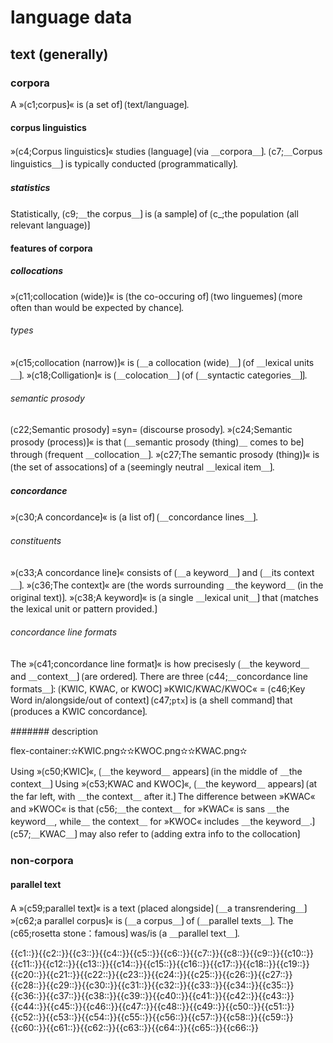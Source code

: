 # language data

## text (generally)

### corpora

A »⟮c1;corpus⟯« is ⟮a set of⟯ ⟮text/language⟯. 

#### corpus linguistics

»⟮c4;Corpus linguistics⟯« studies ⟮language⟯ ⟮via ＿corpora＿⟯. 
⟮c7;＿Corpus linguistics＿⟯ is typically conducted ⟮programmatically⟯. 

##### statistics

Statistically, ⟮c9;＿the corpus＿⟯ is ⟮a sample⟯ of ⟮c_;the population (all relevant language)⟯

#### features of corpora

##### collocations

»⟮c11;collocation (wide)⟯« is ⟮the co-occuring of⟯ ⟮two linguemes⟯ ⟮more often than would be expected by chance⟯.

###### types

»⟮c15;collocation (narrow)⟯« is ⟮＿a collocation (wide)＿⟯ ⟮of ＿lexical units＿⟯.
»⟮c18;Colligation⟯« is ⟮＿colocation＿⟯ ⟮of ⟮＿syntactic categories＿⟯⟯.

###### semantic prosody

⟮c22;Semantic prosody⟯ =syn= ⟮discourse prosody⟯.
»⟮c24;Semantic prosody (process)⟯« is that ⟮＿semantic prosody (thing)＿ comes to be⟯ through ⟮frequent ＿collocation＿⟯. 
»⟮c27;The semantic prosody (thing)⟯« is ⟮the set of assocations⟯ of a ⟮seemingly neutral ＿lexical item＿⟯.

##### concordance

»⟮c30;A concordance⟯« is ⟮a list of⟯ ⟮＿concordance lines＿⟯.

###### constituents

»⟮c33;A concordance line⟯« consists of ⟮＿a keyword＿⟯ and ⟮＿its context＿⟯.
»⟮c36;The context⟯« are ⟮the words surrounding ＿the keyword＿ (in the original text)⟯.
»⟮c38;A keyword⟯« is ⟮a single ＿lexical unit＿⟯ that ⟮matches the lexical unit or pattern provided.⟯ 

###### concordance line formats

The »⟮c41;concordance line format⟯« is how precisesly ⟮＿the keyword＿ and ＿context＿⟯ ⟮are ordered⟯.
There are three ⟮c44;＿concordance line formats＿⟯: ⟮KWIC, KWAC, or KWOC⟯
»KWIC/KWAC/KWOC« = ⟮c46;Key Word in/alongside/out of context⟯
⟮c47;`ptx`⟯ is ⟮a shell command⟯ that ⟮produces a KWIC concordance⟯.

####### description

flex-container:✫KWIC.png✫✫KWOC.png✫✫KWAC.png✫

Using »⟮c50;KWIC⟯«, ⟮＿the keyword＿ appears⟯ ⟮in the middle of ＿the context＿⟯
Using »⟮c53;KWAC and KWOC⟯«, ⟮＿the keyword＿ appears⟯ ⟮at the far left, with ＿the context＿ after it.⟯
The difference between »KWAC« and »KWOC« is that ⟮c56;＿the context＿ for »KWAC« is sans ＿the keyword＿, while＿ the context＿ for »KWOC« includes ＿the keyword＿.⟯
⟮c57;＿KWAC＿⟯ may also refer to ⟮adding extra info to the collocation⟯

### non-corpora

#### parallel text

A »⟮c59;parallel text⟯« is a text ⟮placed alongside⟯ ⟮＿a transrendering＿⟯ 
»⟮c62;a parallel corpus⟯« is ⟮＿a corpus＿⟯ of ⟮＿parallel texts＿⟯.
The ⟮c65;rosetta stone：famous⟯ was/is ⟮a ＿parallel text＿⟯.

<span class="cloze-dump">{{c1::}}{{c2::}}{{c3::}}{{c4::}}{{c5::}}{{c6::}}{{c7::}}{{c8::}}{{c9::}}{{c10::}}{{c11::}}{{c12::}}{{c13::}}{{c14::}}{{c15::}}{{c16::}}{{c17::}}{{c18::}}{{c19::}}{{c20::}}{{c21::}}{{c22::}}{{c23::}}{{c24::}}{{c25::}}{{c26::}}{{c27::}}{{c28::}}{{c29::}}{{c30::}}{{c31::}}{{c32::}}{{c33::}}{{c34::}}{{c35::}}{{c36::}}{{c37::}}{{c38::}}{{c39::}}{{c40::}}{{c41::}}{{c42::}}{{c43::}}{{c44::}}{{c45::}}{{c46::}}{{c47::}}{{c48::}}{{c49::}}{{c50::}}{{c51::}}{{c52::}}{{c53::}}{{c54::}}{{c55::}}{{c56::}}{{c57::}}{{c58::}}{{c59::}}{{c60::}}{{c61::}}{{c62::}}{{c63::}}{{c64::}}{{c65::}}{{c66::}}</span>
